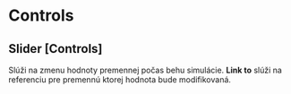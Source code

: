 Controls
========

Slider [Controls]
-----------------
Slúži na zmenu hodnoty premennej počas behu simulácie.
**Link to** slúži na referenciu pre premennú ktorej hodnota bude modifikovaná.
